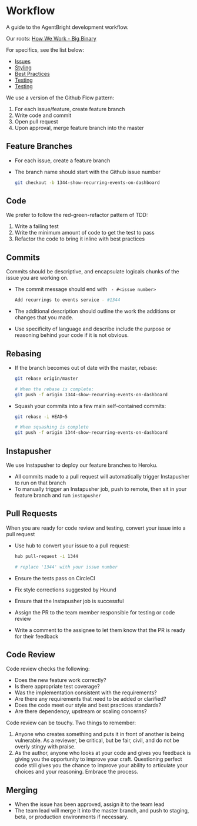 Workflow
========

A guide to the AgentBright development workflow.

Our roots: [How We Work - Big Binary](http://how-we-work.bigbinary.com/)

For specifics, see the list below:

* [Issues](/workflow/issues)
* [Styling](/workflow/styling)
* [Best Practices](/workflow/best-practices)
* [Testing](/workflow/testing)
* [Testing](/workflow/environments)


We use a version of the Github Flow pattern:

1. For each issue/feature, create feature branch
2. Write code and commit
3. Open pull request
4. Upon approval, merge feature branch into the master

Feature Branches
----------------

* For each issue, create a feature branch
* The branch name should start with the Github issue number

  ```sh
  git checkout -b 1344-show-recurring-events-on-dashboard
  ```

Code
----

We prefer to follow the red-green-refactor pattern of TDD:

1. Write a failing test
2. Write the minimum amount of code to get the test to pass
3. Refactor the code to bring it inline with best practices

Commits
-------

Commits should be descriptive, and encapsulate logicals chunks
of the issue you are working on.

* The commit message should end with ` - #<issue number>`

  ```sh
  Add recurrings to events service - #1344
  ```

* The additional description should outline the work the additions
  or changes that you made.
* Use specificity of language and describe include the purpose or
  reasoning behind your code if it is not obvious.

Rebasing
--------

* If the branch becomes out of date with the master, rebase:

  ```sh
  git rebase origin/master
  
  # When the rebase is complete:
  git push -f origin 1344-show-recurring-events-on-dashboard
  ```

* Squash your commits into a few main self-contained commits:

  ```sh
  git rebase -i HEAD~5
  
  # When squashing is complete
  git push -f origin 1344-show-recurring-events-on-dashboard
  ```

Instapusher
-----------

We use Instapusher to deploy our feature branches to Heroku.

* All commits made to a pull request will automatically trigger
  Instapusher to run on that branch
* To manually trigger an Instapusher job, push to remote, then
  sit in your feature branch and run `instapusher`

Pull Requests
-------------

When you are ready for code review and testing, convert your
issue into a pull request

* Use hub to convert your issue to a pull request:

  ```sh
  hub pull-request -i 1344
  
  # replace '1344' with your issue number
  ```

* Ensure the tests pass on CircleCI
* Fix style corrections suggested by Hound
* Ensure that the Instapusher job is successful
* Assign the PR to the team member responsible for testing or
  code review
* Write a comment to the assignee to let them know that the
  PR is ready for their feedback

Code Review
-----------

Code review checks the following:

* Does the new feature work correctly?
* Is there appropriate test coverage?
* Was the implementation consistent with the requirements?
* Are there any requirements that need to be added or clarified?
* Does the code meet our style and best practices standards?
* Are there dependency, upstream or scaling concerns?

Code review can be touchy. Two things to remember:

1. Anyone who creates something and puts it in front of another is
   being vulnerable. As a reviewer, be critical, but be fair, civil,
   and do not be overly stingy with praise.
2. As the author, anyone who looks at your code and gives you feedback
   is giving you the opportunity to improve your craft. Questioning perfect
   code still gives you the chance to improve your ability to articulate your
   choices and your reasoning. Embrace the process.
   
Merging
-------

* When the issue has been approved, assign it to the team lead
* The team lead will merge it into the master branch, and push to staging,
  beta, or production environments if necessary.

